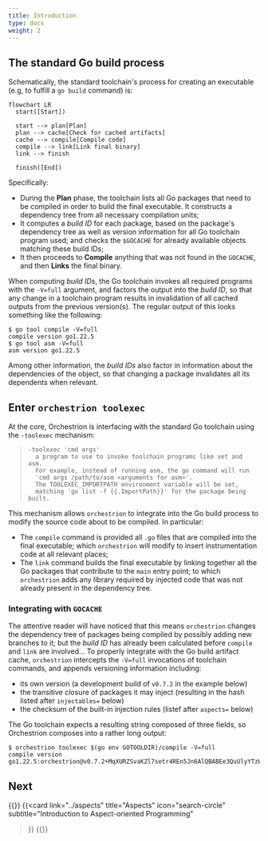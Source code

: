```yaml
---
title: Introduction
type: docs
weight: 2
---
```


## The standard Go build process

Schematically, the standard toolchain's process for creating an executable (e.g,
to fulfill a `go build` command) is:

```mermaid
flowchart LR
  start([Start])

  start --> plan[Plan]
  plan --> cache[Check for cached artifacts]
  cache --> compile[Compile code]
  compile --> link[Link final binary]
  link --> finish

  finish([End])
```

Specifically:
- During the **Plan** phase, the toolchain lists all Go packages that need to be
  compiled in order to build the final executable. It constructs a dependency
  tree from all necessary compilation units;
- It computes a _build ID_ for each package, based on the package's dependency
  tree as well as version information for all Go toolchain program used; and
  checks the `$GOCACHE` for already available objects matching these build IDs;
- It then proceeds to **Compile** anything that was not found in the `GOCACHE`,
  and then **Links** the final binary.

When computing _build IDs_, the Go toolchain invokes all required programs
with the `-V=full` argument, and factors the output into the _build ID_, so that
any change in a toolchain program results in invalidation of all cached outputs
from the previous version(s). The regular output of this looks something like
the following:
```console
$ go tool compile -V=full
compile version go1.22.5
$ go tool asm -V=full
asm version go1.22.5
```

Among other information, the _build IDs_ also factor in information about the
dependencies of the object, so that changing a package invalidates all its
dependents when relevant.

## Enter `orchestrion toolexec`

At the core, Orchestrion is interfacing with the standard Go toolchain using the
`-toolexec` mechanism:

> ```
> -toolexec 'cmd args'
> 	a program to use to invoke toolchain programs like vet and asm.
> 	For example, instead of running asm, the go command will run
> 	'cmd args /path/to/asm <arguments for asm>'.
> 	The TOOLEXEC_IMPORTPATH environment variable will be set,
> 	matching 'go list -f {{.ImportPath}}' for the package being built.
> ```

This mechanism allows `orchestrion` to integrate into the Go build process to
modify the source code about to be compiled. In particular:

- The `compile` command is provided all `.go` files that are compiled into the
  final executable; which `orchestrion` will modify to insert instrumentation
  code at all relevant places;
- The `link` command builds the final executable by linking together all the Go
  packages that contribute to the `main` entry point; to which `orchestrion`
  adds any library required by injected code that was not already present in the
  dependency tree.

### Integrating with `GOCACHE`

The attentive reader will have noticed that this means `orchestrion` changes the
dependency tree of packages being compiled by possibly adding new branches to
it; but the _build ID_ has already been calculated before `compile` and `link`
are involved... To properly integrate with the Go build artifact cache,
`orchestrion` intercepts the `-V=full` invocations of toolchain commands, and
appends versioning information including:
- its own version (a development build of `v0.7.2` in the example below)
- the transitive closure of packages it may inject (resulting in the hash listed
  after `injectables=` below)
- the checksum of the built-in injection rules (listef after `aspects=` below)

The Go toolchain expects a resulting string composed of three fields, so
Orchestrion composes into a rather long output:

```shell
$ orchestrion toolexec $(go env GOTOOLDIR)/compile -V=full
compile version go1.22.5:orchestrion@v0.7.2+MqXURZSvaKZl7setr4REn5Jn6AlQBABEe3QuUlyYTzW4yJ2XhUTMdsUnd1xjjnvTSxcV76mP7mquaAQCo7nwow==;injectables=lGUc8QV91HuOK1yWcSxkfmUFLQbKekTyy0eANpJE0rmeGmHR5D61VXn04/XX2kjuPbo8Nrdo+dFBmKPgpKV9jQ==;aspects=sha512:M1yO7gdlnh5Uy2ySDJZp1/QbFL97hY5HGKHYpIq2r561weEn4pAbseW7yBGNuQAP8lTpY4Id8M5jC1ItvVcj2w==
```

## Next

{{<cards>}}
  {{<card
    link="../aspects"
    title="Aspects"
    icon="search-circle"
    subtitle="Introduction to Aspect-oriented Programming"
  >}}
{{</cards>}}
